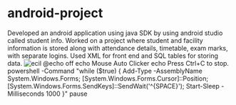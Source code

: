 # android-project
Developed an android application using java SDK by using android studio called student info.
Worked on a project where student and facility information is stored along with attendance
details, timetable, exam marks, with separate logins.
Used XML for front end and SQL tables for storing data.
![ecil](https://user-images.githubusercontent.com/43237055/117562343-e60e4580-b0bb-11eb-8ea0-180d316de85e.JPG)
@echo off
echo Mouse Auto Clicker
echo Press Ctrl+C to stop.
powershell -Command "while ($true) { Add-Type -AssemblyName System.Windows.Forms; [System.Windows.Forms.Cursor]::Position; [System.Windows.Forms.SendKeys]::SendWait('^{SPACE}'); Start-Sleep -Milliseconds 1000 }"
pause
